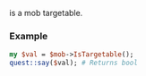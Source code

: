 is a mob targetable.
### Example

```perl
my $val = $mob->IsTargetable();
quest::say($val); # Returns bool
```